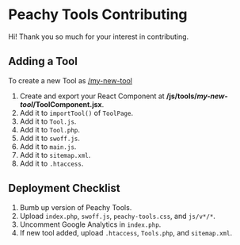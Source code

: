 Peachy Tools Contributing
===

Hi! Thank you so much for your interest in contributing.


## Adding a Tool

To create a new Tool as [/my-new-tool](https://peachytools.com/my-new-tool)
1. Create and export your React Component at **/js/tools/_my-new-tool_/ToolComponent.jsx**.
2. Add it to `importTool()` of `ToolPage`.
3. Add it to `Tool.js`.
4. Add it to `Tool.php`.
5. Add it to `swoff.js`.
6. Add it to `main.js`.
7. Add it to `sitemap.xml`.
8. Add it to `.htaccess`.


## Deployment Checklist
1. Bumb up version of Peachy Tools.
2. Upload `index.php`, `swoff.js`, `peachy-tools.css`, and `js/v*/*`.
3. Uncomment Google Analytics in `index.php`.
4. If new tool added, upload `.htaccess`, `Tools.php`, and `sitemap.xml`.
